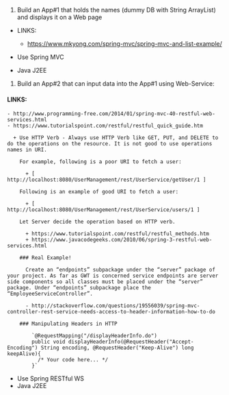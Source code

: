 1. Build an App#1 that holds the names (dummy DB with String ArrayList) and displays it on a Web page
  + LINKS: 
    - https://www.mkyong.com/spring-mvc/spring-mvc-and-list-example/

  + Use Spring MVC
  + Java J2EE

1. Build an App#2 that can input data into the App#1 using Web-Service:
  #### LINKS: 
    - http://www.programming-free.com/2014/01/spring-mvc-40-restful-web-services.html
    - https://www.tutorialspoint.com/restful/restful_quick_guide.htm

      + Use HTTP Verb - Always use HTTP Verb like GET, PUT, and DELETE to do the operations on the resource. It is not good to use operations names in URI. 

        For example, following is a poor URI to fetch a user:

          + [ http://localhost:8080/UserManagement/rest/UserService/getUser/1 ]

        Following is an example of good URI to fetch a user:

          + [ http://localhost:8080/UserManagement/rest/UserService/users/1 ]

        Let Server decide the operation based on HTTP verb.

          + https://www.tutorialspoint.com/restful/restful_methods.htm
          + https://www.javacodegeeks.com/2010/06/spring-3-restful-web-services.html
                    
        ### Real Example!
   
          Create an “endpoints” subpackage under the “server” package of your project. As far as GWT is concerned service endpoints are server side components so all classes must be placed under the “server” package. Under “endpoints” subpackage place the “EmployeeServiceController”.

          - http://stackoverflow.com/questions/19556039/spring-mvc-controller-rest-service-needs-access-to-header-information-how-to-do
        
        ### Manipulating Headers in HTTP

            `@RequestMapping("/displayHeaderInfo.do")
            public void displayHeaderInfo(@RequestHeader("Accept-Encoding") String encoding, @RequestHeader("Keep-Alive") long keepAlive){
              /* Your code here... */
            }`

  + Use Spring RESTful WS
  + Java J2EE


